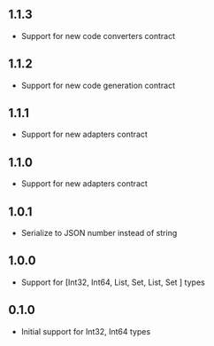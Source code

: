 ## 1.1.3

* Support for new code converters contract

## 1.1.2

* Support for new code generation contract

## 1.1.1

* Support for new adapters contract

## 1.1.0

* Support for new adapters contract

## 1.0.1

* Serialize to JSON number instead of string

## 1.0.0

* Support for [Int32, Int64, List<Int32>, Set<Int32>, List<Int64>, Set<Int64> ] types

## 0.1.0

* Initial support for Int32, Int64 types